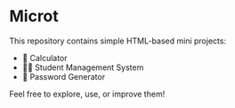 # Microt

This repository contains simple HTML-based mini projects:
- 🧮 Calculator
- 👨‍🎓 Student Management System
- 🔐 Password Generator

Feel free to explore, use, or improve them!
